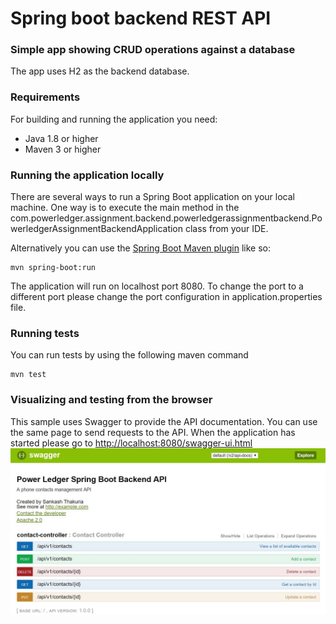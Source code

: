 # Spring boot backend REST API

### Simple app showing CRUD operations against a database
The app uses H2 as the backend database.

### Requirements
For building and running the application you need:
* Java 1.8 or higher
* Maven 3 or higher

### Running the application locally
There are several ways to run a Spring Boot application on your local machine. One way is to execute the main method in the com.powerledger.assignment.backend.powerledgerassignmentbackend.PowerledgerAssignmentBackendApplication class from your IDE.

Alternatively you can use the [Spring Boot Maven plugin](https://docs.spring.io/spring-boot/docs/current/reference/html/build-tool-plugins-maven-plugin.html) like so:

```shell
mvn spring-boot:run
```
The application will run on localhost port 8080. To change the port to a different port please change the port configuration in application.properties file.


### Running tests
You can run tests by using the following maven command
```shell
mvn test
```

### Visualizing and testing from the browser

This sample uses Swagger to provide the API documentation. You can use the same page to send requests to the API. 
When the application has started please go to [http://localhost:8080/swagger-ui.html](http://localhost:8080/swagger-ui.html) 
![Image of swagger generated via Spring Boot](src/main/resources/Capture.JPG) 